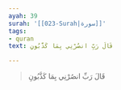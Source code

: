 ```yaml
---
ayah: 39
surah: '[[023-Surah|سورة]]'
tags:
- quran
text: قَالَ رَبِّ انصُرْنِي بِمَا كَذَّبُونِ

---
```

> قَالَ رَبِّ انصُرْنِي بِمَا كَذَّبُونِ
